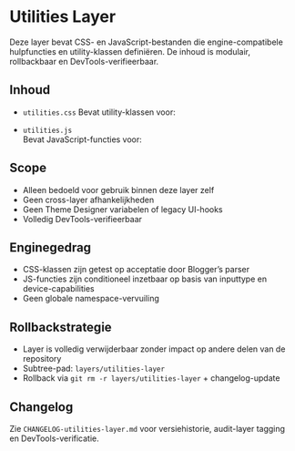 # Utilities Layer

Deze layer bevat CSS- en JavaScript-bestanden die engine-compatibele hulpfuncties en utility-klassen definiëren. 
De inhoud is modulair, rollbackbaar en DevTools-verifieerbaar.

## Inhoud

- `utilities.css`
Bevat utility-klassen voor: 

- `utilities.js`  
Bevat JavaScript-functies voor: 

## Scope

- Alleen bedoeld voor gebruik binnen deze layer zelf  
- Geen cross-layer afhankelijkheden  
- Geen Theme Designer variabelen of legacy UI-hooks  
- Volledig DevTools-verifieerbaar

## Enginegedrag

- CSS-klassen zijn getest op acceptatie door Blogger’s parser  
- JS-functies zijn conditioneel inzetbaar op basis van inputtype en device-capabilities  
- Geen globale namespace-vervuiling

## Rollbackstrategie

- Layer is volledig verwijderbaar zonder impact op andere delen van de repository  
- Subtree-pad: `layers/utilities-layer`  
- Rollback via `git rm -r layers/utilities-layer` + changelog-update

## Changelog

Zie `CHANGELOG-utilities-layer.md` voor versiehistorie, audit-layer tagging en DevTools-verificatie.
